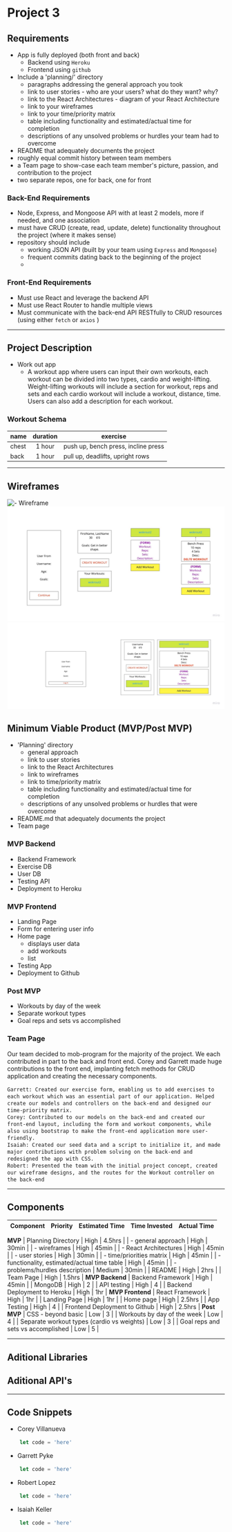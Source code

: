 # Project 3

## Requirements

- App is fully deployed (both front and back)
    - Backend using `Heroku`
    - Frontend using `github`
- Include a 'planning/' directory
    - paragraphs addressing the general approach you took
    - link to user stories - who are your users? what do they want? why?
    - link to the React Architectures - diagram of your React Architecture
    - link to your wireframes
    - link to your time/priority matrix
    - table including functionality and estimated/actual time for completion
    - descriptions of any unsolved problems or hurdles your team had to overcome
- README that adequately documents the project
- roughly equal commit history between team members
- a Team page to show-case each team member's picture, passion, and contribution to the project
- two separate repos, one for back, one for front

### Back-End Requirements

- Node, Express, and Mongoose API with at least 2 models, more if needed, and one association
- must have CRUD (create, read, update, delete) functionality throughout the project (where it makes sense)
- repository should include
    - working JSON API (built by your team using `Express` and `Mongoose`)
    - frequent commits dating back to the beginning of the project
    - 

### Front-End Requirements

- Must use React and leverage the backend API
- Must use React Router to handle multiple views
- Must communicate with the back-end API RESTfully to CRUD resources (using either `fetch` or `axios` )


***

## Project Description

- Work out app
    - A workout app where users can input their own workouts, each workout can be divided into two types, cardio and weight-lifting. Weight-lifting workouts will include a section for workout, reps and sets and each cardio workout will include a workout, distance, time. Users can also add a description for each workout.

### Workout Schema

| name | duration | exercise |
| -------- | :------: | ------------- |
| chest | 1 hour | push up, bench press, incline press |
| back | 1 hour | pull up, deadlifts, upright rows |

***

## Wireframes
![- Wireframe](https://miro.com/app/board/uXjVOHItXT8=/?invite_link_id=213180188513)
![Wireframe](./Images/MobileWireframe.jpg)
![Wireframe](./Images/DesktopWireframe.jpg)





## Minimum Viable Product (MVP/Post MVP)

- 'Planning' directory
    - general approach
    - link to user stories
    - link to the React Architectures
    - link to wireframes
    - link to time/priority matrix
    - table including functionality and estimated/actual time for completion
    - descriptions of any unsolved problems or hurdles that were overcome
- README.md that adequately documents the project
- Team page

### MVP Backend

- Backend Framework
- Exercise DB
- User DB
- Testing API
- Deployment to Heroku

### MVP Frontend

- Landing Page
- Form for entering user info
- Home page 
    - displays user data
    - add workouts
    - list 
- Testing App
- Deployment to Github

### Post MVP 

- Workouts by day of the week
- Separate workout types 
- Goal reps and sets vs accomplished


### Team Page 
Our team decided to mob-program for the majority of the project. We each contributed in part to the back and front end. Corey and Garrett made huge contributions to the front end, implanting fetch methods for CRUD application and creating the necessary components.

    Garrett: Created our exercise form, enabling us to add exercises to each workout which was an essential part of our application. Helped create our models and controllers on the back-end and designed our time-priority matrix.
    Corey: Contributed to our models on the back-end and created our front-end layout, including the form and workout components, while also using bootstrap to make the front-end application more user-friendly.
    Isaiah: Created our seed data and a script to initialize it, and made major contributions with problem solving on the back-end and redesigned the app with CSS.
    Robert: Presented the team with the initial project concept, created our wireframe designs, and the routes for the Workout controller on the back-end

***

## Components

| Component              | Priority | Estimated Time | Time Invested | Actual Time |
| --------- | :------: | :------: | :------: | :------: |
**MVP**
| Planning Directory | High | 4.5hrs |
| - general approach | High | 30min |
| - wireframes | High | 45min |
| - React Architectures | High | 45min |
| - user stories | High | 30min |
| - time/priorities matrix | High | 45min |
| - functionality, estimated/actual time table | High | 45min | 
| - problems/hurdles description  | Medium | 30min |
| README | High | 2hrs |
| Team Page | High | 1.5hrs |
**MVP Backend**
| Backend Framework | High | 45min |
| MongoDB | High | 2 |
| API testing | High | 4 |
| Backend Deployment to Heroku | High | 1hr |
**MVP Frontend**
| React Framework | High | 1hr |
| Landing Page | High | 1hr |
| Home page | High | 2.5hrs | 
| App Testing | High | 4 |
| Frontend Deployment to Github | High | 2.5hrs | 
**Post MVP**
| CSS - beyond basic | Low | 3 |
| Workouts by day of the week | Low | 4 |
| Separate workout types (cardio vs weights) | Low | 3 |
| Goal reps and sets vs accomplished | Low | 5 |


***

## Aditional Libraries





## Aditional API's





***

## Code Snippets

- Corey Villanueva
```js
    let code = 'here'
```

- Garrett Pyke
```js
    let code = 'here'
```

- Robert Lopez
```js
    let code = 'here'
```

- Isaiah Keller
```js
    let code = 'here'
```

